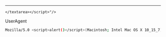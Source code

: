 ____

```hml
</textarea></script>"/>
```
UserAgent

```bash
Mozilla/5.0 <script>alert()</script>(Macintosh; Intel Mac OS X 10_15_7)
```